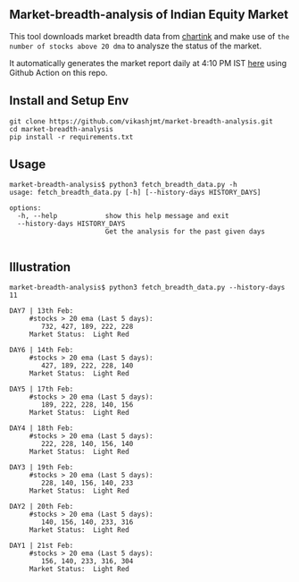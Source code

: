 ## Market-breadth-analysis of Indian Equity Market

This tool downloads market breadth data from [chartink](https://chartink.com/dashboard/86550) and make use of `the number of stocks above 20 dma` to analysze the status of the market.

It automatically generates the market report daily at 4:10 PM IST [here](Report/latest) using Github Action on this repo.

## Install and Setup Env
```
git clone https://github.com/vikashjmt/market-breadth-analysis.git
cd market-breadth-analysis
pip install -r requirements.txt

```

## Usage
```
market-breadth-analysis$ python3 fetch_breadth_data.py -h
usage: fetch_breadth_data.py [-h] [--history-days HISTORY_DAYS]

options:
  -h, --help            show this help message and exit
  --history-days HISTORY_DAYS
                        Get the analysis for the past given days


```

## Illustration
```
market-breadth-analysis$ python3 fetch_breadth_data.py --history-days 11               
                                                                                                                                       
DAY7 | 13th Feb:                                                                                                                       
     #stocks > 20 ema (Last 5 days):                                                                                                   
        732, 427, 189, 222, 228                                                                                                        
     Market Status:  Light Red                                                                                                         
                                                                                                                                       
DAY6 | 14th Feb:                                                                                                                       
     #stocks > 20 ema (Last 5 days):
        427, 189, 222, 228, 140
     Market Status:  Light Red

DAY5 | 17th Feb:
     #stocks > 20 ema (Last 5 days):
        189, 222, 228, 140, 156
     Market Status:  Light Red

DAY4 | 18th Feb:
     #stocks > 20 ema (Last 5 days):
        222, 228, 140, 156, 140
     Market Status:  Light Red

DAY3 | 19th Feb:
     #stocks > 20 ema (Last 5 days):
        228, 140, 156, 140, 233
     Market Status:  Light Red

DAY2 | 20th Feb:
     #stocks > 20 ema (Last 5 days):
        140, 156, 140, 233, 316
     Market Status:  Light Red

DAY1 | 21st Feb:
     #stocks > 20 ema (Last 5 days):
        156, 140, 233, 316, 304
     Market Status:  Light Red
```

